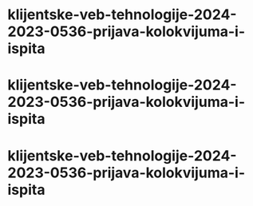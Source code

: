 # klijentske-veb-tehnologije-2024-2023-0536-prijava-kolokvijuma-i-ispita
# klijentske-veb-tehnologije-2024-2023-0536-prijava-kolokvijuma-i-ispita
# klijentske-veb-tehnologije-2024-2023-0536-prijava-kolokvijuma-i-ispita

